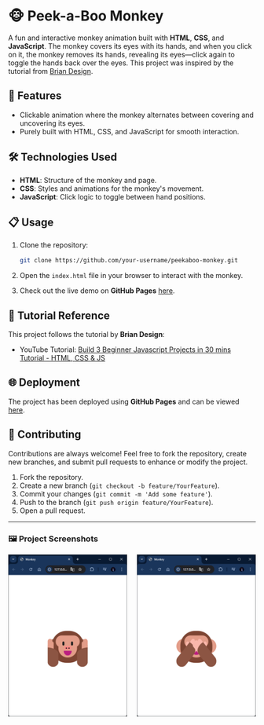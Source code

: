 
# 🐵 Peek-a-Boo Monkey

A fun and interactive monkey animation built with **HTML**, **CSS**, and **JavaScript**. The monkey covers its eyes with its hands, and when you click on it, the monkey removes its hands, revealing its eyes—click again to toggle the hands back over the eyes. This project was inspired by the tutorial from [Brian Design](https://www.youtube.com/@briandesign).

## 🚀 Features

- Clickable animation where the monkey alternates between covering and uncovering its eyes.
- Purely built with HTML, CSS, and JavaScript for smooth interaction.

## 🛠️ Technologies Used

- **HTML**: Structure of the monkey and page.
- **CSS**: Styles and animations for the monkey's movement.
- **JavaScript**: Click logic to toggle between hand positions.

## 📋 Usage

1. Clone the repository:

   ```bash
   git clone https://github.com/your-username/peekaboo-monkey.git
   ```

2. Open the `index.html` file in your browser to interact with the monkey.

3. Check out the live demo on **GitHub Pages** [here](https://your-username.github.io/peekaboo-monkey).

## 🎥 Tutorial Reference

This project follows the tutorial by **Brian Design**:
- YouTube Tutorial: [Build 3 Beginner Javascript Projects in 30 mins Tutorial - HTML, CSS & JS](https://www.youtube.com/watch?v=mCQ1-iDSnto&t=53s)

## 🌐 Deployment

The project has been deployed using **GitHub Pages** and can be viewed [here](https://viorelss.github.io/JS_monkey).

## 🤝 Contributing

Contributions are always welcome! Feel free to fork the repository, create new branches, and submit pull requests to enhance or modify the project.

1. Fork the repository.
2. Create a new branch (`git checkout -b feature/YourFeature`).
3. Commit your changes (`git commit -m 'Add some feature'`).
4. Push to the branch (`git push origin feature/YourFeature`).
5. Open a pull request.

---

### 🖼️ Project Screenshots

<div style="display: flex; justify-content: space-between;">
  <img src="./assets/images/screenshot1.png" alt="Monkey with Hands Over Eyes" style="width: 48%;">
  <img src="./assets/images/screenshot2.png" alt="Monkey with Eyes Uncovered" style="width: 48%;">
</div>
